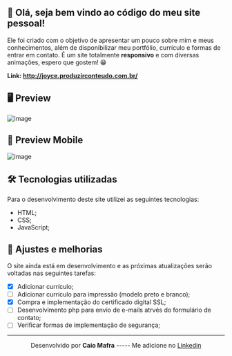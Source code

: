 
## 👋 Olá, seja bem vindo ao código do meu site pessoal!
Ele foi criado com o objetivo de apresentar um pouco sobre mim e meus conhecimentos, além de disponibilizar meu portfólio, currículo e formas de entrar em contato. 
É um site totalmente **responsivo** e com diversas animações, espero que gostem! 😁

**Link: http://joyce.produzirconteudo.com.br/**

## 🖥 Preview 

 ![image](https://user-images.githubusercontent.com/91575842/187452995-93fa7b11-2343-428a-828c-23c3c2106d63.png)



## 📱 Preview Mobile

 ![image](https://user-images.githubusercontent.com/91575842/187457758-b941cb29-b804-4338-bbb1-1f04bc1e49c4.png)


## 🛠 Tecnologias utilizadas
Para o desenvolvimento deste site utilizei as seguintes tecnologias:
- HTML;
- CSS;
- JavaScript;

## 📌 Ajustes e melhorias
O site ainda está em desenvolvimento e as próximas atualizações serão voltadas nas seguintes tarefas:

- [x] Adicionar currículo;
- [ ] Adicionar currículo para impressão (modelo preto e branco); 
- [x] Compra e implementação do certificado digital SSL;
- [ ] Desenvolvimento php para envio de e-mails atrvés do formulário de contato;
- [ ] Verificar formas de implementação de segurança;  
---
<p align= center>
Desenvolvido por <strong>Caio Mafra</strong>   -----   Me adicione no <a href="https://www.linkedin.com/in/caio-mafra-42a548226/"_blank">Linkedin</a>
</p>
